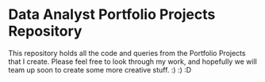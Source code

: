 # Data Analyst Portfolio Projects Repository
This repository holds all the code and queries from the Portfolio Projects that I create.
Please feel free to look through my work, and hopefully we will team up soon to create some more creative stuff. :) :) :D
